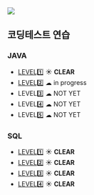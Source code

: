 <img src="https://programmers.co.kr/assets/bi-programmers-light-0d164d49b51a123bab5cca11106145d6fac5a5ac04b8646780369c2a5bc0dd79.png" />

## 코딩테스트 연습 
### JAVA 
* <a href="https://github.com/dev-hee99/Programers/tree/master/study/src/level1">LEVEL1️⃣</a> ☀ **CLEAR**
* <a href="https://github.com/dev-hee99/Programers/tree/master/study/src/level2">LEVEL2️⃣</a> ☁ in progress
* LEVEL3️⃣ ☁ NOT YET
* LEVEL4️⃣ ☁ NOT YET
* LEVEL5️⃣ ☁ NOT YET

### SQL
* [LEVEL1️⃣](https://github.com/dev-hee99/Programers/tree/master/study/src/SQL/level1) ☀ **CLEAR**
* [LEVEL2️⃣](https://github.com/dev-hee99/Programers/tree/master/study/src/SQL/level2) ☀ **CLEAR**
* [LEVEL3️⃣](https://github.com/dev-hee99/Programers/tree/master/study/src/SQL/level3) ☀ **CLEAR**
* [LEVEL4️⃣](https://github.com/dev-hee99/Programers/tree/master/study/src/SQL/level4) ☀ **CLEAR**
